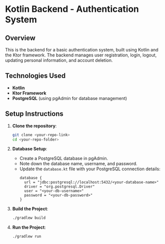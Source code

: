 # Kotlin Backend - Authentication System

## Overview

This is the backend for a basic authentication system, built using Kotlin and the Ktor framework. The backend manages user registration, login, logout, updating personal information, and account deletion.

## Technologies Used

- **Kotlin**
- **Ktor Framework**
- **PostgreSQL** (using pgAdmin for database management)

## Setup Instructions

1. **Clone the repository**:
   ```bash
   git clone <your-repo-link>
   cd <your-repo-folder>
   ```

2. **Database Setup**:
   - Create a PostgreSQL database in pgAdmin.
   - Note down the database name, username, and password.
   - Update the `database.kt` file with your PostgreSQL connection details:
     ```hocon
     database {
       url = "jdbc:postgresql://localhost:5432/<your-database-name>"
       driver = "org.postgresql.Driver"
       user = "<your-db-username>"
       password = "<your-db-password>"
     }
     ```

3. **Build the Project**:
   ```bash
   ./gradlew build
   ```

4. **Run the Project**:
   ```bash
   ./gradlew run
   ```
